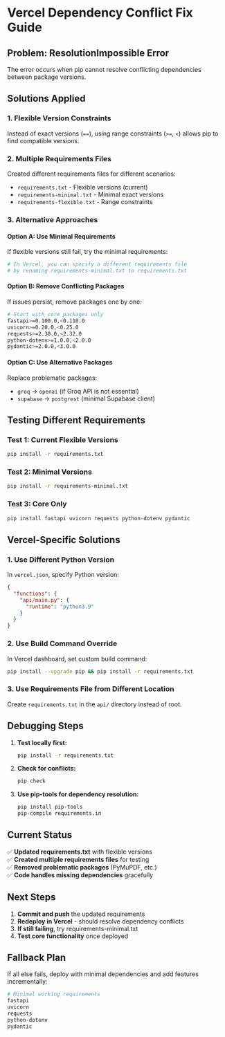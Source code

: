 # Vercel Dependency Conflict Fix Guide

## Problem: ResolutionImpossible Error

The error occurs when pip cannot resolve conflicting dependencies between package versions.

## Solutions Applied

### 1. Flexible Version Constraints
Instead of exact versions (`==`), using range constraints (`>=`, `<`) allows pip to find compatible versions.

### 2. Multiple Requirements Files
Created different requirements files for different scenarios:
- `requirements.txt` - Flexible versions (current)
- `requirements-minimal.txt` - Minimal exact versions
- `requirements-flexible.txt` - Range constraints

### 3. Alternative Approaches

#### Option A: Use Minimal Requirements
If flexible versions still fail, try the minimal requirements:

```bash
# In Vercel, you can specify a different requirements file
# by renaming requirements-minimal.txt to requirements.txt
```

#### Option B: Remove Conflicting Packages
If issues persist, remove packages one by one:

```bash
# Start with core packages only
fastapi>=0.100.0,<0.110.0
uvicorn>=0.20.0,<0.25.0
requests>=2.30.0,<2.32.0
python-dotenv>=1.0.0,<2.0.0
pydantic>=2.0.0,<3.0.0
```

#### Option C: Use Alternative Packages
Replace problematic packages:
- `groq` → `openai` (if Groq API is not essential)
- `supabase` → `postgrest` (minimal Supabase client)

## Testing Different Requirements

### Test 1: Current Flexible Versions
```bash
pip install -r requirements.txt
```

### Test 2: Minimal Versions
```bash
pip install -r requirements-minimal.txt
```

### Test 3: Core Only
```bash
pip install fastapi uvicorn requests python-dotenv pydantic
```

## Vercel-Specific Solutions

### 1. Use Different Python Version
In `vercel.json`, specify Python version:
```json
{
  "functions": {
    "api/main.py": {
      "runtime": "python3.9"
    }
  }
}
```

### 2. Use Build Command Override
In Vercel dashboard, set custom build command:
```bash
pip install --upgrade pip && pip install -r requirements.txt
```

### 3. Use Requirements File from Different Location
Create `requirements.txt` in the `api/` directory instead of root.

## Debugging Steps

1. **Test locally first:**
   ```bash
   pip install -r requirements.txt
   ```

2. **Check for conflicts:**
   ```bash
   pip check
   ```

3. **Use pip-tools for dependency resolution:**
   ```bash
   pip install pip-tools
   pip-compile requirements.in
   ```

## Current Status

✅ **Updated requirements.txt** with flexible versions  
✅ **Created multiple requirements files** for testing  
✅ **Removed problematic packages** (PyMuPDF, etc.)  
✅ **Code handles missing dependencies** gracefully  

## Next Steps

1. **Commit and push** the updated requirements
2. **Redeploy in Vercel** - should resolve dependency conflicts
3. **If still failing**, try requirements-minimal.txt
4. **Test core functionality** once deployed

## Fallback Plan

If all else fails, deploy with minimal dependencies and add features incrementally:

```bash
# Minimal working requirements
fastapi
uvicorn
requests
python-dotenv
pydantic
```
